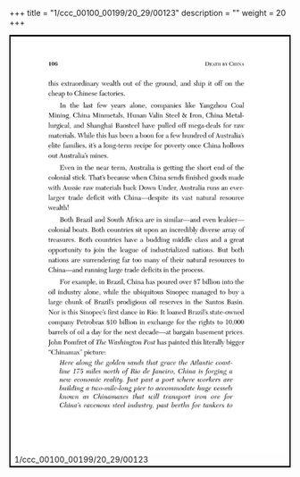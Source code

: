 +++
title = "1/ccc_00100_00199/20_29/00123"
description = ""
weight = 20
+++

<table style="border:2px solid black;max-width:800px;max-height:800px;" 
><tr><td>
<img class="center-fit-jpg"
src="/jpg_/out_jpg_dbc_123.jpg">
1/ccc_00100_00199/20_29/00123
</img></td></tr></table>
